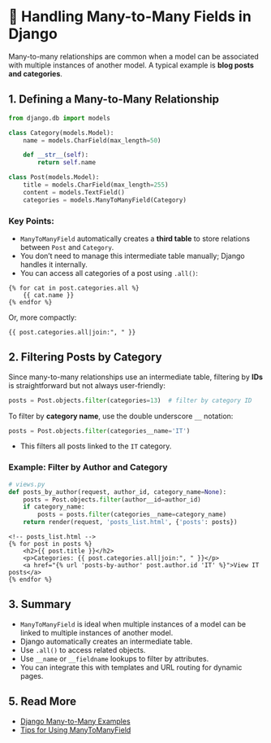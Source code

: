 # 📂 Handling Many-to-Many Fields in Django

Many-to-many relationships are common when a model can be associated with multiple instances of another model. A typical example is **blog posts and categories**.


## 1. Defining a Many-to-Many Relationship

```python
from django.db import models

class Category(models.Model):
    name = models.CharField(max_length=50)

    def __str__(self):
        return self.name

class Post(models.Model):
    title = models.CharField(max_length=255)
    content = models.TextField()
    categories = models.ManyToManyField(Category)
```

### Key Points:

* `ManyToManyField` automatically creates a **third table** to store relations between `Post` and `Category`.
* You don’t need to manage this intermediate table manually; Django handles it internally.
* You can access all categories of a post using `.all()`:

```django
{% for cat in post.categories.all %}
    {{ cat.name }}
{% endfor %}
```

Or, more compactly:

```django
{{ post.categories.all|join:", " }}
```


## 2. Filtering Posts by Category

Since many-to-many relationships use an intermediate table, filtering by **IDs** is straightforward but not always user-friendly:

```python
posts = Post.objects.filter(categories=13)  # filter by category ID
```

To filter by **category name**, use the double underscore `__` notation:

```python
posts = Post.objects.filter(categories__name='IT')
```

* This filters all posts linked to the `IT` category.


### Example: Filter by Author and Category

```python
# views.py
def posts_by_author(request, author_id, category_name=None):
    posts = Post.objects.filter(author__id=author_id)
    if category_name:
        posts = posts.filter(categories__name=category_name)
    return render(request, 'posts_list.html', {'posts': posts})
```

```django
<!-- posts_list.html -->
{% for post in posts %}
    <h2>{{ post.title }}</h2>
    <p>Categories: {{ post.categories.all|join:", " }}</p>
    <a href="{% url 'posts-by-author' post.author.id 'IT' %}">View IT posts</a>
{% endfor %}
```

## 3. Summary

* `ManyToManyField` is ideal when multiple instances of a model can be linked to multiple instances of another model.
* Django automatically creates an intermediate table.
* Use `.all()` to access related objects.
* Use `__name` or `__fieldname` lookups to filter by attributes.
* You can integrate this with templates and URL routing for dynamic pages.


## 5. Read More

* [Django Many-to-Many Examples](https://docs.djangoproject.com/en/3.2/topics/db/examples/many_to_many/)
* [Tips for Using ManyToManyField](https://www.revsys.com/tidbits/tips-using-djangos-manytomanyfield/)

